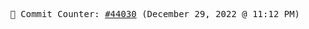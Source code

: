 <p align="center">
    <samp>
        📮 Commit Counter: <a href="https://github.com/Javascript-void0/Javascript-void0/commits/main">#44030</a> (December 29, 2022 @ 11:12 PM)
    </samp>
</p>